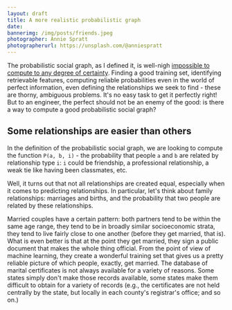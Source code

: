 ```yaml
---
layout: draft
title: A more realistic probabilistic graph
date: 
bannerimg: /img/posts/friends.jpeg
photographer: Annie Spratt
photographerurl: https://unsplash.com/@anniespratt
---
```


The probabilistic social graph, as I defined it, is well-nigh [impossible to compute to any degree of certainty](https://shaisachs.github.io/2017/09/24/probabilistic-social-graph.html). Finding a good training set, identifying retrievable features, computing reliable probabilities even in the world of perfect information, even defining the relationships we seek to find - these are thorny, ambiguous problems. It's no easy task to get it perfectly right! But to an engineer, the perfect should not be an enemy of the good: is there a way to compute a good probabilistic social graph?

## Some relationships are easier than others

In the definition of the probabilistic social graph, we are looking to compute the function `P(a, b, i)` - the probability that people `a` and `b` are related by relationship type `i`: `i` could be friendship, a professional relationship, a weak tie like having been classmates, etc.

Well, it turns out that not all relationships are created equal, especially when it comes to predicting relationships. In particular, let's think about family relationships: marriages and births, and the probability that two people are related by these relationships.

Married couples have a certain pattern: both partners tend to be within the same age range, they tend to be in broadly similar socioeconomic strata, they tend to live fairly close to one another (before they get married, that is). What is even better is that at the point they get married, they sign a public document that makes the whole thing official. From the point of view of machine learning, they create a wonderful training set that gives us a pretty reliable picture of which people, exactly, get married. The database of marital certificates is not always available for a variety of reasons. Some states simply don't make those records available, some states make them difficult to obtain for a variety of records (e.g., the certificates are not held centrally by the state, but locally in each county's registrar's office; and so on.)
